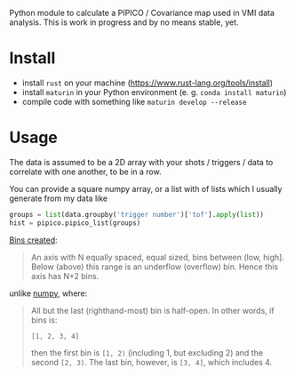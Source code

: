 Python module to calculate a PIPICO / Covariance map used in VMI data analysis.
This is work in progress and by no means stable, yet.

# Install
- install `rust` on your machine (https://www.rust-lang.org/tools/install)
- install `maturin` in your Python environment (e. g. `conda install maturin`)
- compile code with something like `maturin develop --release`

# Usage
The data is assumed to be a 2D array with your shots / triggers / data to correlate with one
another, to be in a row.

You can provide a square numpy array, or a list with of lists which I usually generate from my data
like
```python
groups = list(data.groupby('trigger number')['tof'].apply(list))
hist = pipico.pipico_list(groups)
```

[Bins created](https://docs.rs/ndhistogram/0.6.2/ndhistogram/axis/struct.Uniform.html):
> An axis with N equally spaced, equal sized, bins between (low, high]. Below (above) this range is an underflow (overflow) bin. Hence this axis has N+2 bins.

unlike [numpy](https://numpy.org/doc/stable/reference/generated/numpy.histogram.html?highlight=histogram#numpy.histogram), where:
> All but the last (righthand-most) bin is half-open. In other words, if bins is:
> 
> `[1, 2, 3, 4]`
>
> then the first bin is `[1, 2)` (including 1, but excluding 2) and the second `[2, 3)`. The last bin, however, is `[3, 4]`, which includes 4.